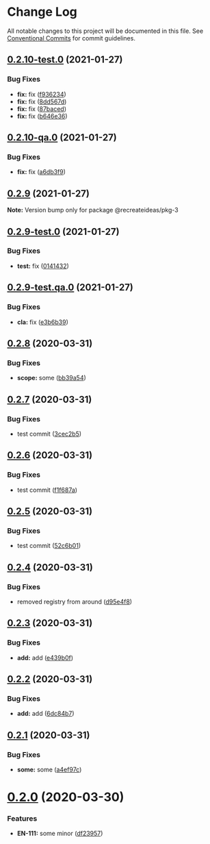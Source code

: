 # Change Log

All notable changes to this project will be documented in this file.
See [Conventional Commits](https://conventionalcommits.org) for commit guidelines.

## [0.2.10-test.0](https://github.com/recreateideas/lerna-monorepo/compare/@recreateideas/pkg-3@0.2.10-qa.0...@recreateideas/pkg-3@0.2.10-test.0) (2021-01-27)


### Bug Fixes

* **fix:** fix ([f936234](https://github.com/recreateideas/lerna-monorepo/commit/f93623479a8b03fe2106c9420e4b63ebc9eccab2))
* **fix:** fix ([8dd567d](https://github.com/recreateideas/lerna-monorepo/commit/8dd567d79644c199fce70d973d0284b0aa36b09d))
* **fix:** fix ([87baced](https://github.com/recreateideas/lerna-monorepo/commit/87baced742b7388fe32dbee819df6dc5e2dd3f28))
* **fix:** fix ([b646e36](https://github.com/recreateideas/lerna-monorepo/commit/b646e3654de634646ef20ed772c62195dfb66661))





## [0.2.10-qa.0](https://github.com/recreateideas/lerna-monorepo/compare/@recreateideas/pkg-3@0.2.9...@recreateideas/pkg-3@0.2.10-qa.0) (2021-01-27)


### Bug Fixes

* **fix:** fix ([a6db3f9](https://github.com/recreateideas/lerna-monorepo/commit/a6db3f95d616d62b15527a8b709c60f011f6c08d))





## [0.2.9](https://github.com/recreateideas/lerna-monorepo/compare/@recreateideas/pkg-3@0.2.9-test.0...@recreateideas/pkg-3@0.2.9) (2021-01-27)

**Note:** Version bump only for package @recreateideas/pkg-3





## [0.2.9-test.0](https://github.com/recreateideas/lerna-monorepo/compare/@recreateideas/pkg-3@0.2.9-test.qa.0...@recreateideas/pkg-3@0.2.9-test.0) (2021-01-27)


### Bug Fixes

* **test:** fix ([0141432](https://github.com/recreateideas/lerna-monorepo/commit/014143281a94dc89b246389406c04c8aa52ff9c9))





## [0.2.9-test.qa.0](https://github.com/recreateideas/lerna-monorepo/compare/@recreateideas/pkg-3@0.2.8...@recreateideas/pkg-3@0.2.9-test.qa.0) (2021-01-27)


### Bug Fixes

* **cla:** fix ([e3b6b39](https://github.com/recreateideas/lerna-monorepo/commit/e3b6b392653eef1b90220d31fb166eb7e5a06373))





## [0.2.8](https://github.com/recreateideas/lerna-monorepo/compare/@recreateideas/pkg-3@0.2.7...@recreateideas/pkg-3@0.2.8) (2020-03-31)


### Bug Fixes

* **scope:** some ([bb39a54](https://github.com/recreateideas/lerna-monorepo/commit/bb39a5441345e9ca45d9a4268a73e30091e4b54b))





## [0.2.7](https://github.com/recreateideas/lerna-monorepo/compare/@recreateideas/pkg-3@0.2.6...@recreateideas/pkg-3@0.2.7) (2020-03-31)


### Bug Fixes

* test commit ([3cec2b5](https://github.com/recreateideas/lerna-monorepo/commit/3cec2b5aaf175b95f5a3c9ea4f17401014e9f95b))





## [0.2.6](https://github.com/recreateideas/lerna-monorepo/compare/@recreateideas/pkg-3@0.2.5...@recreateideas/pkg-3@0.2.6) (2020-03-31)


### Bug Fixes

* test commit ([f1f687a](https://github.com/recreateideas/lerna-monorepo/commit/f1f687a7345720d57ecac3459c3686e69696c4b1))





## [0.2.5](https://github.com/recreateideas/lerna-monorepo/compare/@recreateideas/pkg-3@0.2.4...@recreateideas/pkg-3@0.2.5) (2020-03-31)


### Bug Fixes

* test commit ([52c6b01](https://github.com/recreateideas/lerna-monorepo/commit/52c6b01e8a1f23551cc3f35ea64e40b80edf1019))





## [0.2.4](https://github.com/recreateideas/lerna-monorepo/compare/@recreateideas/pkg-3@0.2.3...@recreateideas/pkg-3@0.2.4) (2020-03-31)


### Bug Fixes

* removed registry from around ([d95e4f8](https://github.com/recreateideas/lerna-monorepo/commit/d95e4f88797dc9388fc89f03324604a5dd46f984))





## [0.2.3](https://github.com/recreateideas/lerna-monorepo/compare/@recreateideas/pkg-3@0.2.2...@recreateideas/pkg-3@0.2.3) (2020-03-31)


### Bug Fixes

* **add:** add ([e439b0f](https://github.com/recreateideas/lerna-monorepo/commit/e439b0fb7ee7f1bcdfef1adb56eac2a35fd07d26))





## [0.2.2](https://github.com/recreateideas/lerna-monorepo/compare/@recreateideas/pkg-3@0.2.1...@recreateideas/pkg-3@0.2.2) (2020-03-31)


### Bug Fixes

* **add:** add ([6dc84b7](https://github.com/recreateideas/lerna-monorepo/commit/6dc84b7dd186e7557725a1bfb3b61914b6fa0473))





## [0.2.1](https://github.com/recreateideas/lerna-monorepo/compare/@recreateideas/pkg-3@0.2.0...@recreateideas/pkg-3@0.2.1) (2020-03-31)


### Bug Fixes

* **some:** some ([a4ef97c](https://github.com/recreateideas/lerna-monorepo/commit/a4ef97c238974568ea15d32be1dae1a5c52f0c3b))





# [0.2.0](https://github.com/recreateideas/lerna-monorepo/compare/@recreateideas/pkg-3@0.1.1...@recreateideas/pkg-3@0.2.0) (2020-03-30)


### Features

* **EN-111:** some minor ([df23957](https://github.com/recreateideas/lerna-monorepo/commit/df23957e5290602f1055fe2c9de60fd5c07e3d74))
